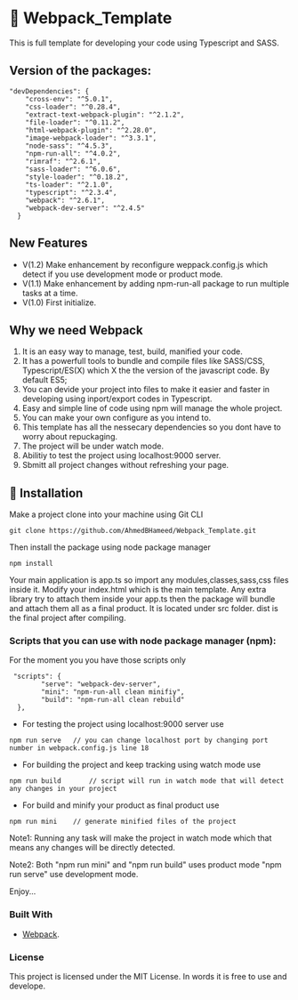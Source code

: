 # 🔨 Webpack_Template
This is full template for developing your code using Typescript and SASS.

## Version of the packages:
```JS
"devDependencies": {
    "cross-env": "^5.0.1",
    "css-loader": "^0.28.4",
    "extract-text-webpack-plugin": "^2.1.2",
    "file-loader": "^0.11.2",
    "html-webpack-plugin": "^2.28.0",
    "image-webpack-loader": "^3.3.1",
    "node-sass": "^4.5.3",
    "npm-run-all": "^4.0.2",
    "rimraf": "^2.6.1",
    "sass-loader": "^6.0.6",
    "style-loader": "^0.18.2",
    "ts-loader": "^2.1.0",
    "typescript": "^2.3.4",
    "webpack": "^2.6.1",
    "webpack-dev-server": "^2.4.5"
  }
```

## New Features
- V(1.2) Make enhancement by reconfigure weppack.config.js which detect if you use development mode or product mode.
- V(1.1) Make enhancement by adding npm-run-all package to run multiple tasks at a time.
- V(1.0) First initialize.

## Why we need Webpack

1. It is an easy way to manage, test, build, manified your code.
2. It has a powerfull tools to bundle and compile files like SASS/CSS, Typescript/ES(X) which X the the version of the javascript code. By default ES5;
3. You can devide your project into files to make it easier and faster in developing using inport/export codes in Typescript.
4. Easy and simple line of code using npm will manage the whole project.
5. You can make your own configure as you intend to.
6. This template has all the nessecary dependencies so you dont have to worry about repuckaging.
7. The project will be under watch mode.
8. Abilitiy to test the project using localhost:9000 server.
9. Sbmitt all project changes without refreshing your page.

## 🔬 Installation

Make a project clone into your machine using Git CLI
```JS
git clone https://github.com/AhmedBHameed/Webpack_Template.git
```
Then install the package using node package manager
```JS
npm install
```
Your main application is app.ts so import any modules,classes,sass,css files inside it.
Modify your index.html which is the main template. Any extra library try to attach them inside your app.ts then the package will bundle and attach them all as a final product.
It is located under src folder.
dist is the final project after compiling.

### Scripts that you can use with node package manager (npm):
For the moment you you have those scripts only
```JS
 "scripts": {
		"serve": "webpack-dev-server",
		"mini": "npm-run-all clean minifiy",
	  	"build": "npm-run-all clean rebuild"
  },
```
* For testing the project using localhost:9000 server use
```JS
npm run serve 	// you can change localhost port by changing port number in webpack.config.js line 18
```

* For building the project and keep tracking using watch mode use
```JS
npm run build		// script will run in watch mode that will detect any changes in your project
```

* For build and minify your product as final product use
```JS
npm run mini	// generate minified files of the project
```

Note1: Running any task will make the project in watch mode which that means any changes will be directly detected.

Note2: Both "npm run mini" and "npm run build" uses product mode "npm run serve" use development mode.

Enjoy...

### Built With
* [Webpack](https://webpack.js.org/).

### License

This project is licensed under the MIT License.
In words it is free to use and develope.